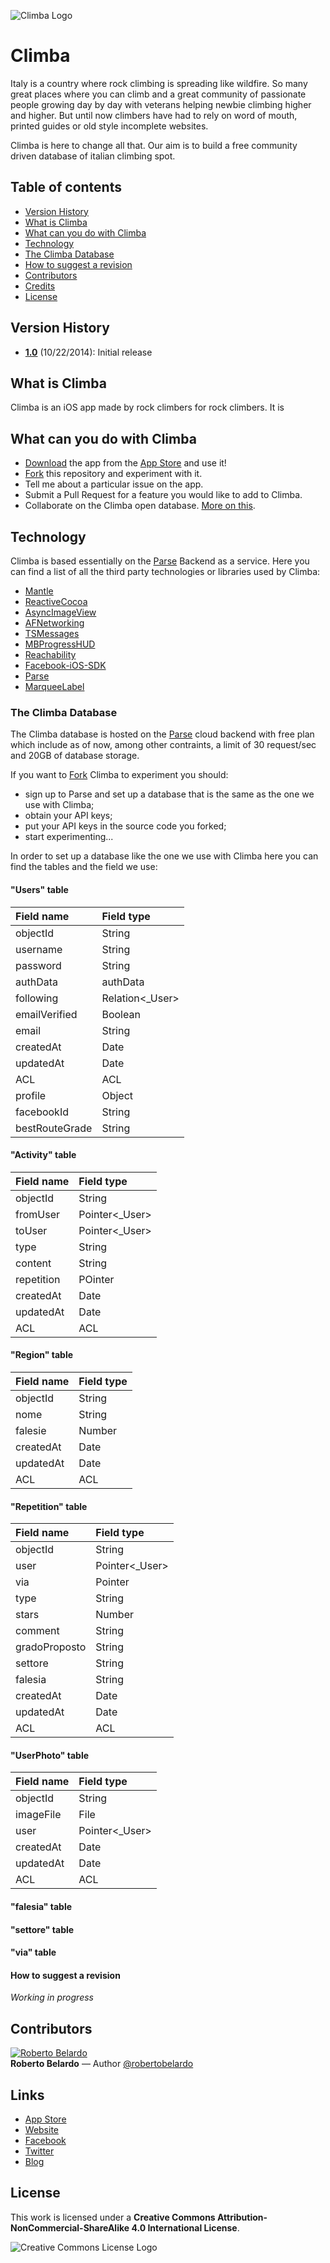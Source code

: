 ![Climba Logo](http://i.imgur.com/1swYljB.png)

Climba
======

Italy is a country where rock climbing is spreading like wildfire. So many great places where you can climb and a great community of passionate people growing day by day with veterans helping newbie climbing higher and higher. But until now climbers have had to rely on word of mouth, printed guides or old style incomplete websites.

Climba is here to change all that. Our aim is to build a free community driven database of italian climbing spot.

## Table of contents
- [Version History](#version-history)
- [What is Climba](#what-is-climba)
- [What can you do with Climba](#what-can-you-do-with-climba)
- [Technology](#technology)
- [The Climba Database](#the-climba-database)
 - [How to suggest a revision](#how-to-suggest-a-revision)
- [Contributors](#contributors)
- [Credits](#links)
- [License](#license)

## Version History
- [**1.0**](https://github.com/backslash451/climba)   (10/22/2014): Initial release

## What is Climba
Climba is an iOS app made by rock climbers for rock climbers. It is

## What can you do with Climba
 - [Download]() the app from the [App Store]() and use it!
 - [Fork](https://github.com/backslash451/climba/fork) this repository and experiment with it.
 - Tell me about a particular issue on the app.
 - Submit a Pull Request for a feature you would like to add to Climba.
 - Collaborate on the Climba open database. [More on this](#the-climba-database).

## Technology
Climba is based essentially on the [Parse](https://www.parse.com) Backend as a service. Here you can find a list of all the third party technologies or libraries used by Climba:

 - [Mantle](https://github.com/Mantle/Mantle)
 - [ReactiveCocoa](https://github.com/ReactiveCocoa/ReactiveCocoa)
 - [AsyncImageView](https://github.com/nicklockwood/AsyncImageView)
 - [AFNetworking](https://github.com/AFNetworking/AFNetworking)
 - [TSMessages](https://github.com/toursprung/TSMessages)
 - [MBProgressHUD](https://github.com/jdg/MBProgressHUD)
 - [Reachability](https://github.com/tonymillion/Reachability)
 - [Facebook-iOS-SDK](https://developers.facebook.com)
 - [Parse](https://www.parse.com)
 - [MarqueeLabel](https://github.com/cbpowell/MarqueeLabel)

### The Climba Database
The Climba database is hosted on the [Parse](https://www.parse.com) cloud backend with free plan which include as of now, among other contraints, a limit of 30 request/sec and 20GB of database storage.

If you want to [Fork](https://github.com/backslash451/climba/fork) Climba to experiment you should:
 - sign up to Parse and set up a database that is the same as the one we use with Climba;
 - obtain your API keys;
 - put your API keys in the source code you forked;
 - start experimenting...

In order to set up a database like the one we use with Climba here you can find the tables and the field we use:

#### "Users" table
| Field name | Field type |
|:-----------|:------------|
|objectId|String|
|username|String|
|password|String|
|authData|authData|
|following|Relation<_User>|
|emailVerified|Boolean|
|email|String|
|createdAt|Date|
|updatedAt|Date|
|ACL|ACL|
|profile|Object|
|facebookId|String|
|bestRouteGrade|String|

#### "Activity" table
| Field name | Field type |
|:-----------|:------------|
|objectId|String|
|fromUser|Pointer<_User>|
|toUser|Pointer<_User>|
|type|String|
|content|String|
|repetition|POinter<Repetition>|
|createdAt|Date|
|updatedAt|Date|
|ACL|ACL|

#### "Region" table
| Field name | Field type |
|:-----------|:------------|
|objectId|String|
|nome|String|
|falesie|Number|
|createdAt|Date|
|updatedAt|Date|
|ACL|ACL|

#### "Repetition" table
| Field name | Field type |
|:-----------|:------------|
|objectId|String|
|user|Pointer<_User>|
|via|Pointer<via>|
|type|String|
|stars|Number|
|comment|String|
|gradoProposto|String|
|settore|String|
|falesia|String|
|createdAt|Date|
|updatedAt|Date|
|ACL|ACL|

#### "UserPhoto" table
| Field name | Field type |
|:-----------|:------------|
|objectId|String|
|imageFile|File|
|user|Pointer<_User>|
|createdAt|Date|
|updatedAt|Date|
|ACL|ACL|

#### "falesia" table
#### "settore" table
#### "via" table

#### How to suggest a revision
*Working in progress*

## Contributors
<a href="https://twitter.com/robertobelardo" target="_blank"><img src="https://avatars3.githubusercontent.com/u/43101?v=2&s=96" alt="Roberto Belardo"></a>  
**Roberto Belardo** — Author 
<a href="https://twitter.com/robertobelardo" target="_blank">@robertobelardo</a>

## Links
 - [App Store]()
 - [Website](http://climba.parseapp.com)
 - [Facebook](https://www.facebook.com/climba.app.page)
 - [Twitter](https://twitter.com/climba_app)
 - [Blog](http://backslash451.github.io)

## License
This work is licensed under a **Creative Commons Attribution-NonCommercial-ShareAlike 4.0 International License**. 

![Creative Commons License Logo](https://i.creativecommons.org/l/by-nc-sa/4.0/88x31.png "License")
